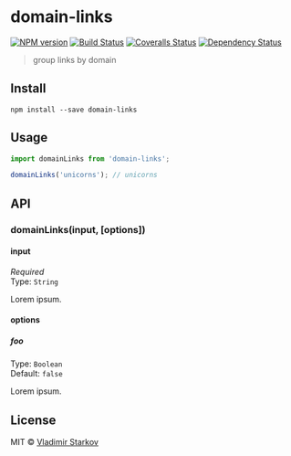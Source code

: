 # domain-links

[![NPM version][npm-image]][npm-url]
[![Build Status][travis-image]][travis-url]
[![Coveralls Status][coveralls-image]][coveralls-url]
[![Dependency Status][depstat-image]][depstat-url]

> group links by domain

## Install

    npm install --save domain-links

## Usage

```js
import domainLinks from 'domain-links';

domainLinks('unicorns'); // unicorns
```

## API

### domainLinks(input, [options])

#### input

*Required*  
Type: `String`

Lorem ipsum.

#### options

##### foo

Type: `Boolean`  
Default: `false`

Lorem ipsum.

## License

MIT © [Vladimir Starkov](https://iamstarkov.com)

[npm-url]: https://npmjs.org/package/domain-links
[npm-image]: https://img.shields.io/npm/v/domain-links.svg?style=flat-square

[travis-url]: https://travis-ci.org/iamstarkov/domain-links
[travis-image]: https://img.shields.io/travis/iamstarkov/domain-links.svg?style=flat-square

[coveralls-url]: https://coveralls.io/r/iamstarkov/domain-links
[coveralls-image]: https://img.shields.io/coveralls/iamstarkov/domain-links.svg?style=flat-square

[depstat-url]: https://david-dm.org/iamstarkov/domain-links
[depstat-image]: https://david-dm.org/iamstarkov/domain-links.svg?style=flat-square
